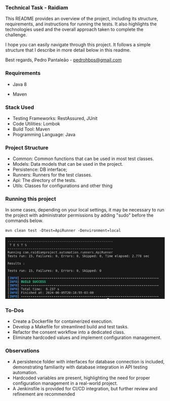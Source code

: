 ### Technical Task - Raidiam ###

This README provides an overview of the project, including its structure, requirements, and instructions for running the tests. It also highlights the technologies used and the overall approach taken to complete the challenge.

I hope you can easily navigate through this project. It follows a simple structure that I describe in more detail below in this readme.

Best regards,
Pedro Pantaleão - pedrohbps@gmail.com

### Requirements ###

* Java 8

* Maven

### Stack Used ###

* Testing Frameworks: RestAssured, JUnit
* Code Utilities: Lombok
* Build Tool: Maven
* Programming Language: Java

### Project Structure ###

* Common: Common functions that can be used in most test classes.
* Models: Data models that can be used in the project.
* Persistence: DB interface;
* Runners: Runners for the test classes.
* Api: The directory of the tests.
* Utils: Classes for configurations and other thing

### Running this project ###

In some cases, depending on your local settings, it may be necessary to run the project with administrator permissions by adding "sudo" before the commands below.

```
mvn clean test -Dtest=ApiRunner -Denvironment=local
```

![alt text](image.png)

### To-Dos ###

* Create a Dockerfile for containerized execution.
* Develop a Makefile for streamlined build and test tasks.
* Refactor the consent workflow into a dedicated class.
* Eliminate hardcoded values and implement configuration management.

### Observations ###

* A persistence folder with interfaces for database connection is included, demonstrating familiarity with database integration in API testing automation.
* Hardcoded variables are present, highlighting the need for proper configuration management in a real-world project.
* A Jenkinsfile is provided for CI/CD integration, but further review and refinement are recommended